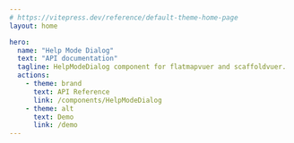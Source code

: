 ```yaml
---
# https://vitepress.dev/reference/default-theme-home-page
layout: home

hero:
  name: "Help Mode Dialog"
  text: "API documentation"
  tagline: HelpModeDialog component for flatmapvuer and scaffoldvuer.
  actions:
    - theme: brand
      text: API Reference
      link: /components/HelpModeDialog
    - theme: alt
      text: Demo
      link: /demo
---
```

